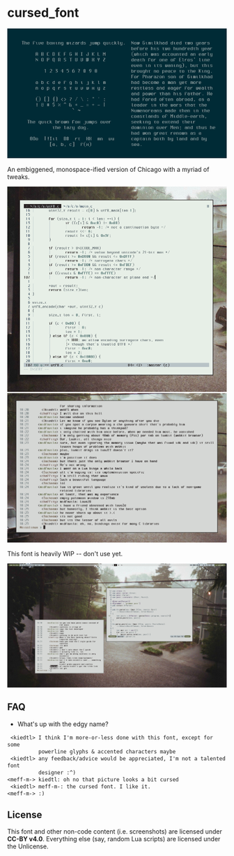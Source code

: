 # cursed_font

![](scrots/sdemo.png)

An embiggened, monospace-ified version of Chicago with a myriad of tweaks.

![](scrots/vim.png)
![](scrots/weechat.png)

This font is heavily WIP -- don't use yet.

![](scrots/scrot.png)

## FAQ

- What's up with the edgy name?
```
 <kiedtl> I think I'm more-or-less done with this font, except for some
          powerline glyphs & accented characters maybe
 <kiedtl> any feedback/advice would be appreciated, I'm not a talented font
          designer :^)
<meff-m-> kiedtl: oh no that picture looks a bit cursed
 <kiedtl> meff-m-: the cursed font. I like it.
<meff-m-> :)
```

## License

This font and other non-code content (i.e. screenshots) are licensed under **CC-BY v4.0**. Everything else (say, random Lua scripts) are licensed under the Unlicense.
